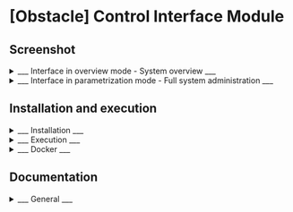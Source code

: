 # [Obstacle] Control Interface Module

## Screenshot

<details><summary> ___ Interface in overview mode - System overview ___ </summary>
![interface](https://user-images.githubusercontent.com/80487132/219006210-2c3af6c4-6d43-419f-b1b6-e4e7b6dadc1b.png)
</details>

<details><summary> ___ Interface in parametrization mode - Full system administration ___ </summary>
![goc](https://user-images.githubusercontent.com/80487132/219006474-95940c39-7463-43ec-a713-f6e97296df4c.png)
</details>

## Installation and execution

<details><summary> ___ Installation ___ </summary>

Simply run the script file
```
./install.sh
```
In the program directory.

</details>
<details><summary> ___ Execution ___ </summary>

Three options are possible to start the program
- In parametrization mode
```
sudo python3 main.py --param
```
- In overview mode
```
sudo python3 main.py --overview
```
- In overview and fullscreen mode
```
sudo python3 main.py --fullscreen
```

Or you can start directly in parametrization mode by the command
```
./run.sh
```

</details>
<details><summary> ___ Docker ___ </summary>

You can use a docker image with:

```
cd docker
./build.sh
./run.sh
```

</details>

## Documentation

<details><summary> ___ General ___ </summary>

- The more important parameters could be changed in the ```config``` JSON file.

- A manual switch between overview and parametrization mode can be made at runtime in the ```Menu``` and then ```mode``` onglet.

- At system start, when all systems are initialized a small configuration step is generally necessary. For example, setting the different IP for each components have to be done either in the ```config``` file or directly on the interface.

- The file responsible for the IP addresses, like adding new one or delete one old, is the ```wallet.txt``` file in the ```src``` folder. You can either modify the list of IP addresses either on the file or on the interface on the Wallet menu.

</details>

